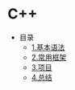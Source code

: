 # C++

* 目录
    * [1.基本语法](01.Basic/README.md)
    * [2.常用框架](02.Framework/README.md)
    * [3.项目](03.Project/README.md)
    * [4.总结](04.Summary/README.md)